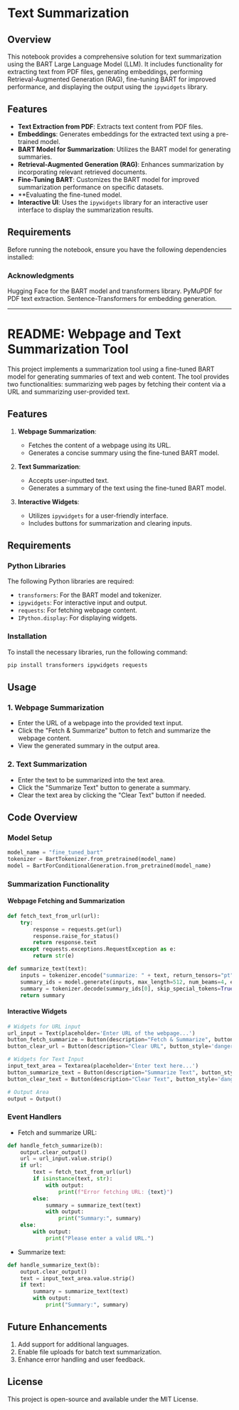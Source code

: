 
# Text Summarization 

## Overview

This notebook provides a comprehensive solution for text summarization using the BART Large Language Model (LLM).
It includes functionality for extracting text from PDF files, generating embeddings,
performing Retrieval-Augmented Generation (RAG),
fine-tuning BART for improved performance, and displaying the output using the `ipywidgets` library.

## Features

- **Text Extraction from PDF**: Extracts text content from PDF files.
- **Embeddings**: Generates embeddings for the extracted text using a pre-trained model.
- **BART Model for Summarization**: Utilizes the BART model for generating summaries.
- **Retrieval-Augmented Generation (RAG)**: Enhances summarization by incorporating relevant retrieved documents.
- **Fine-Tuning BART**: Customizes the BART model for improved summarization performance on specific datasets.
- **Evaluating the fine-tuned model.
- **Interactive UI**: Uses the `ipywidgets` library for an interactive user interface to display the summarization results.

## Requirements 

Before running the notebook, ensure you have the following dependencies installed:



### Acknowledgments
Hugging Face for the BART model and transformers library.
PyMuPDF for PDF text extraction.
Sentence-Transformers for embedding generation.

---------------------------------------------------------------------------------------------------------------
# README: Webpage and Text Summarization Tool

This project implements a summarization tool using a fine-tuned BART model for generating summaries of text and web content. The tool provides two functionalities: summarizing web pages by fetching their content via a URL and summarizing user-provided text.

## Features

1. **Webpage Summarization**:
   - Fetches the content of a webpage using its URL.
   - Generates a concise summary using the fine-tuned BART model.

2. **Text Summarization**:
   - Accepts user-inputted text.
   - Generates a summary of the text using the fine-tuned BART model.

3. **Interactive Widgets**:
   - Utilizes `ipywidgets` for a user-friendly interface.
   - Includes buttons for summarization and clearing inputs.

## Requirements

### Python Libraries

The following Python libraries are required:
- `transformers`: For the BART model and tokenizer.
- `ipywidgets`: For interactive input and output.
- `requests`: For fetching webpage content.
- `IPython.display`: For displaying widgets.

### Installation

To install the necessary libraries, run the following command:

```bash
pip install transformers ipywidgets requests
```

## Usage

### 1. Webpage Summarization

- Enter the URL of a webpage into the provided text input.
- Click the "Fetch & Summarize" button to fetch and summarize the webpage content.
- View the generated summary in the output area.

### 2. Text Summarization

- Enter the text to be summarized into the text area.
- Click the "Summarize Text" button to generate a summary.
- Clear the text area by clicking the "Clear Text" button if needed.

## Code Overview

### Model Setup

```python
model_name = "fine_tuned_bart"
tokenizer = BartTokenizer.from_pretrained(model_name)
model = BartForConditionalGeneration.from_pretrained(model_name)
```

### Summarization Functionality

#### Webpage Fetching and Summarization

```python
def fetch_text_from_url(url):
    try:
        response = requests.get(url)
        response.raise_for_status()
        return response.text
    except requests.exceptions.RequestException as e:
        return str(e)

def summarize_text(text):
    inputs = tokenizer.encode("summarize: " + text, return_tensors="pt", max_length=1024, truncation=True)
    summary_ids = model.generate(inputs, max_length=512, num_beams=4, early_stopping=True)
    summary = tokenizer.decode(summary_ids[0], skip_special_tokens=True)
    return summary
```

#### Interactive Widgets

```python
# Widgets for URL input
url_input = Text(placeholder='Enter URL of the webpage...')
button_fetch_summarize = Button(description="Fetch & Summarize", button_style='success', icon="link")
button_clear_url = Button(description="Clear URL", button_style='danger', icon="trash")

# Widgets for Text Input
input_text_area = Textarea(placeholder='Enter text here...')
button_summarize_text = Button(description="Summarize Text", button_style='success', icon="cogs")
button_clear_text = Button(description="Clear Text", button_style='danger', icon="trash")

# Output Area
output = Output()
```

### Event Handlers

- Fetch and summarize URL:

```python
def handle_fetch_summarize(b):
    output.clear_output()
    url = url_input.value.strip()
    if url:
        text = fetch_text_from_url(url)
        if isinstance(text, str):
            with output:
                print(f"Error fetching URL: {text}")
        else:
            summary = summarize_text(text)
            with output:
                print("Summary:", summary)
    else:
        with output:
            print("Please enter a valid URL.")
```

- Summarize text:

```python
def handle_summarize_text(b):
    output.clear_output()
    text = input_text_area.value.strip()
    if text:
        summary = summarize_text(text)
        with output:
            print("Summary:", summary)
```

## Future Enhancements

1. Add support for additional languages.
2. Enable file uploads for batch text summarization.
3. Enhance error handling and user feedback.

## License
This project is open-source and available under the MIT License.


